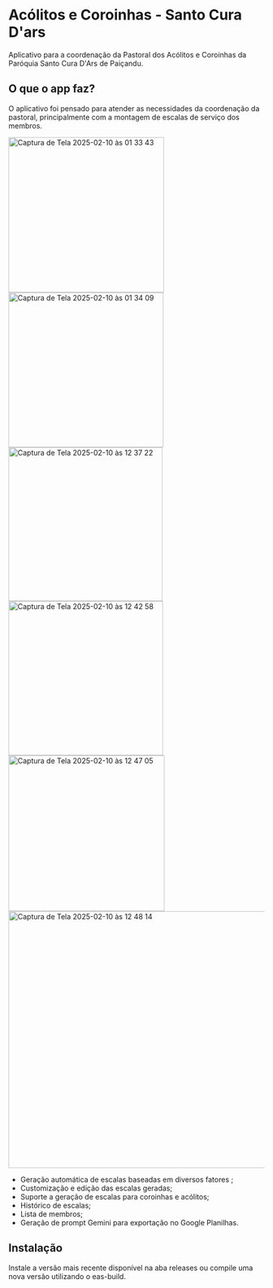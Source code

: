 # **Acólitos e Coroinhas - Santo Cura D'ars**
 Aplicativo para a coordenação da Pastoral dos Acólitos e Coroinhas da Paróquia Santo Cura D'Ars de Paiçandu.
 
##  O que o app faz?
O aplicativo foi pensado para atender as necessidades da coordenação da pastoral, principalmente com a montagem de escalas de serviço dos membros.
<div>
 <img width="306" alt="Captura de Tela 2025-02-10 às 01 33 43" src="https://github.com/user-attachments/assets/95a8c367-d11f-4c8f-99fa-b13132bbaaea" />

<img width="305" alt="Captura de Tela 2025-02-10 às 01 34 09" src="https://github.com/user-attachments/assets/ff7942cd-18fd-4a67-9510-f76bbc2343d8" />

<img width="303" alt="Captura de Tela 2025-02-10 às 12 37 22" src="https://github.com/user-attachments/assets/a6178575-fd76-48cd-a716-76bedd23a936" />

<img width="304" alt="Captura de Tela 2025-02-10 às 12 42 58" src="https://github.com/user-attachments/assets/2ae0fecc-3fee-4e33-80fa-e23a45f448b2" />

<img width="307" alt="Captura de Tela 2025-02-10 às 12 47 05" src="https://github.com/user-attachments/assets/63ba6e1b-4082-4de3-b2ba-cce88ba71386" />
</div>

<img width="506" alt="Captura de Tela 2025-02-10 às 12 48 14" src="https://github.com/user-attachments/assets/07ac8792-8b41-4465-9203-e371f9a3956e" />

- Geração  automática de escalas baseadas em diversos fatores ;
- Customização e edição das escalas geradas;
- Suporte a geração de escalas para coroinhas e acólitos;
- Histórico de escalas;
- Lista de membros;
- Geração de prompt Gemini para exportação no Google Planilhas.

## Instalação

Instale a versão mais recente disponível na aba releases ou compile uma nova versão utilizando o eas-build.
